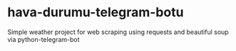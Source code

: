 # hava-durumu-telegram-botu
Simple weather project for web scraping using requests and beautiful soup via python-telegram-bot
